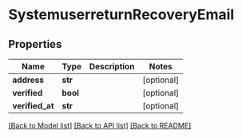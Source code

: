 # SystemuserreturnRecoveryEmail

## Properties
Name | Type | Description | Notes
------------ | ------------- | ------------- | -------------
**address** | **str** |  | [optional] 
**verified** | **bool** |  | [optional] 
**verified_at** | **str** |  | [optional] 

[[Back to Model list]](../README.md#documentation-for-models) [[Back to API list]](../README.md#documentation-for-api-endpoints) [[Back to README]](../README.md)

